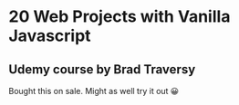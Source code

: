# 20 Web Projects with Vanilla Javascript

## Udemy course by Brad Traversy

Bought this on sale. Might as well try it out 😀
